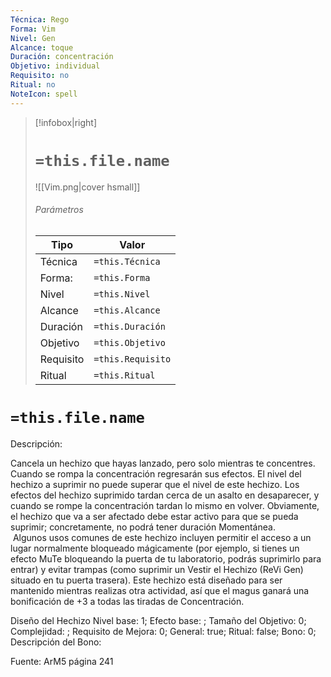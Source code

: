 ```yaml
---
Técnica: Rego
Forma: Vim
Nivel: Gen
Alcance: toque 
Duración: concentración  
Objetivo: individual
Requisito: no
Ritual: no
NoteIcon: spell
---
```


> [!infobox|right]
> # `=this.file.name`
> ![[Vim.png|cover hsmall]]
> ###### Parámetros
> Tipo |  Valor |
> ---|---|
> Técnica  | `=this.Técnica`  |
> Forma: | `=this.Forma`  |
> Nivel | `=this.Nivel`  |
> Alcance | `=this.Alcance` |
> Duración | `=this.Duración` |
> Objetivo | `=this.Objetivo` |
> Requisito | `=this.Requisito` |
> Ritual | `=this.Ritual` |

# `=this.file.name`
Descripción: <p>Cancela un hechizo que hayas lanzado, pero solo mientras te concentres. Cuando se rompa la concentración regresarán sus efectos. El nivel del hechizo a suprimir no puede superar que el nivel de este hechizo. Los efectos del hechizo suprimido tardan cerca de un asalto en desaparecer, y cuando se rompe la concentración tardan lo mismo en volver. Obviamente, el hechizo que va a ser afectado debe estar activo para que se pueda suprimir; concretamente, no podrá tener duración Momentánea.<br> Algunos usos comunes de este hechizo incluyen permitir el acceso a un lugar normalmente bloqueado mágicamente (por ejemplo, si tienes un efecto MuTe bloqueando la puerta de tu laboratorio, podrás suprimirlo para entrar) y evitar trampas (como suprimir un Vestir el Hechizo (ReVi Gen) situado en tu puerta trasera). Este hechizo está diseñado para ser mantenido mientras realizas otra actividad, así que el magus ganará una bonificación de +3 a todas las tiradas de Concentración. </p>

Diseño del Hechizo
Nivel base: 1; Efecto base: ;  Tamaño del Objetivo: 0; Complejidad: ; Requisito de Mejora: 0; General: true; Ritual: false; Bono: 0; Descripción del Bono: 

Fuente: ArM5 página 241
